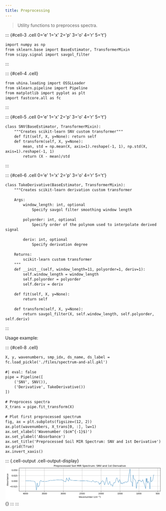 ```yaml
---
title: Preprocessing
---
```





> Utility functions to preprocess spectra.



::: {#cell-3 .cell 0='e' 1='x' 2='p' 3='o' 4='r' 5='t'}
``` {.python .cell-code}
import numpy as np
from sklearn.base import BaseEstimator, TransformerMixin
from scipy.signal import savgol_filter
```
:::


::: {#cell-4 .cell}
``` {.python .cell-code}
from uhina.loading import OSSLLoader
from sklearn.pipeline import Pipeline
from matplotlib import pyplot as plt
import fastcore.all as fc
```
:::


::: {#cell-5 .cell 0='e' 1='x' 2='p' 3='o' 4='r' 5='t'}
``` {.python .cell-code}
class SNV(BaseEstimator, TransformerMixin):
    """Creates scikit-learn SNV custom transformer"""
    def fit(self, X, y=None): return self
    def transform(self, X, y=None):
        mean, std = np.mean(X, axis=1).reshape(-1, 1), np.std(X, axis=1).reshape(-1, 1)
        return (X - mean)/std
```
:::


::: {#cell-6 .cell 0='e' 1='x' 2='p' 3='o' 4='r' 5='t'}
``` {.python .cell-code}
class TakeDerivative(BaseEstimator, TransformerMixin):
    """Creates scikit-learn derivation custom transformer

    Args:
        window_length: int, optional
            Specify savgol filter smoothing window length

        polyorder: int, optional
            Specify order of the polynom used to interpolate derived signal

        deriv: int, optional
            Specify derivation degree

    Returns:
        scikit-learn custom transformer
    """
    def __init__(self, window_length=11, polyorder=1, deriv=1):
        self.window_length = window_length
        self.polyorder = polyorder
        self.deriv = deriv

    def fit(self, X, y=None):
        return self

    def transform(self, X, y=None):
        return savgol_filter(X, self.window_length, self.polyorder, self.deriv)
```
:::



Usage example:

::: {#cell-8 .cell}
``` {.python .cell-code}
X, y, wavenumbers, smp_idx, ds_name, ds_label = fc.load_pickle('./files/spectrum-and-all.pkl')

#| eval: false
pipe = Pipeline([
    ('SNV', SNV()),
    ('Derivative', TakeDerivative())
])

# Preprocess spectra
X_trans = pipe.fit_transform(X)

# Plot first preprocessed spectrum
fig, ax = plt.subplots(figsize=(12, 2))
ax.plot(wavenumbers, X_trans[0, :], lw=1)
ax.set_xlabel('Wavenumber ($cm^{-1}$)')
ax.set_ylabel('Absorbance')
ax.set_title('Preprocessed Soil MIR Spectrum: SNV and 1st Derivative')
ax.grid(True)
ax.invert_xaxis()
```

::: {.cell-output .cell-output-display}
![](01_preprocessing_files/figure-html/cell-7-output-1.png){}
:::
:::


